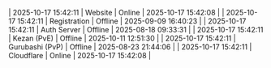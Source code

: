 | 2025-10-17 15:42:11 | Website | Online | 2025-10-17 15:42:08 |
| 2025-10-17 15:42:11 | Registration | Offline | 2025-09-09 16:40:23 |
| 2025-10-17 15:42:11 | Auth Server | Offline | 2025-08-18 09:33:31 |
| 2025-10-17 15:42:11 | Kezan (PvE) | Offline | 2025-10-11 12:51:30 |
| 2025-10-17 15:42:11 | Gurubashi (PvP) | Offline | 2025-08-23 21:44:06 |
| 2025-10-17 15:42:11 | Cloudflare | Online | 2025-10-17 15:42:08 |
